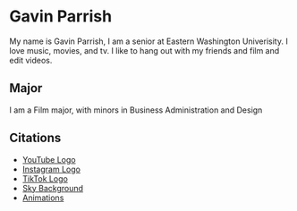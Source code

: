 # Gavin Parrish

My name is Gavin Parrish, I am a senior at Eastern Washington Univerisity. I love music, movies, and tv. I like to hang out with my friends and film and edit videos.

## Major
I am a Film major, with minors in Business Administration and Design

## Citations
* [YouTube Logo](https://static.vecteezy.com/system/resources/previews/023/986/704/non_2x/youtube-logo-youtube-logo-transparent-youtube-icon-transparent-free-free-png.png)
* [Instagram Logo](https://upload.wikimedia.org/wikipedia/commons/thumb/a/a5/Instagram_icon.png/2048px-Instagram_icon.png)
* [TikTok Logo](https://freepnglogo.com/images/all_img/1691751088logo-tiktok-png.png)
* [Sky Background](https://www.pexels.com/photo/cloudy-sky-531756/)
* [Animations](https://animate.style/)